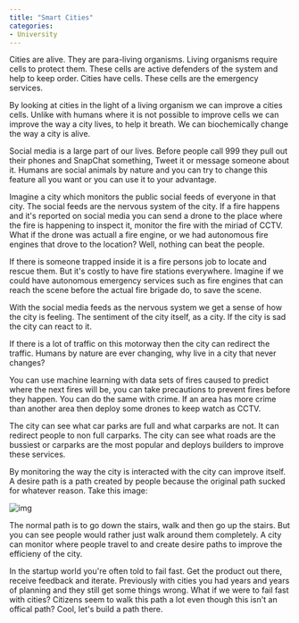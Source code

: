 ```yaml
---
title: "Smart Cities"
categories:
- University
---
```


Cities are alive. They are para-living organisms. Living organisms require cells to protect them. These cells are active defenders of the system and help to keep order. Cities have cells. These cells are the emergency services.

By looking at cities in the light of a living organism we can improve a cities cells. Unlike with humans where it is not possible to improve cells we can improve the way a city lives, to help it breath. We can biochemically change the way a city is alive.

Social media is a large part of our lives. Before people call 999 they pull out their phones and SnapChat something, Tweet it or message someone about it. Humans are social animals by nature and you can try to change this feature all you want or you can use it to your advantage.

Imagine a city which monitors the public social feeds of everyone in that city. The social feeds are the nervous system of the city. If a fire happens and it's reported on social media you can send a drone to the place where the fire is happening to inspect it, monitor the fire with the miriad of CCTV. What if the drone was actuall a fire engine, or we had autonomous fire engines that drove to the location? Well, nothing can beat the people.

If there is someone trapped inside it is a fire persons job to locate and rescue them. But it's costly to have fire stations everywhere. Imagine if we could have autonomous emergency services such as fire engines that can reach the scene before the actual fire brigade do, to save the scene.

With the social media feeds as the nervous system we get a sense of how the city is feeling. The sentiment of the city itself, as a city. If the city is sad the city can react to it.

If there is a lot of traffic on this motorway then the city can redirect the traffic. Humans by nature are ever changing, why live in a city that never changes?

You can use machine learning with data sets of fires caused to predict where the next fires will be, you can take precautions to prevent fires before they happen. You can do the same with crime. If an area has more crime than another area then deploy some drones to keep watch as CCTV.

The city can see what car parks are full and what carparks are not. It can redirect people to non full carparks. The city can see what roads are the bussiest or carparks are the most popular and deploys builders to improve these services.

By monitoring the way the city is interacted with the city can improve itself. A desire path is a path created by people because the original path sucked for whatever reason. Take this image:

![img](https://i.redd.it/3vjq46jyzj001.jpg)

The normal path is to go down the stairs, walk and then go up the stairs. But you can see people would rather just walk around them completely. A city can monitor where people travel to and create desire paths to improve the efficieny of the city.

In the startup world you're often told to fail fast. Get the product out there, receive feedback and iterate. Previously with cities you had years and years of planning and they still get some things wrong. What if we were to fail fast with cities? Citizens seem to walk this path a lot even though this isn't an offical path? Cool, let's build a path there.